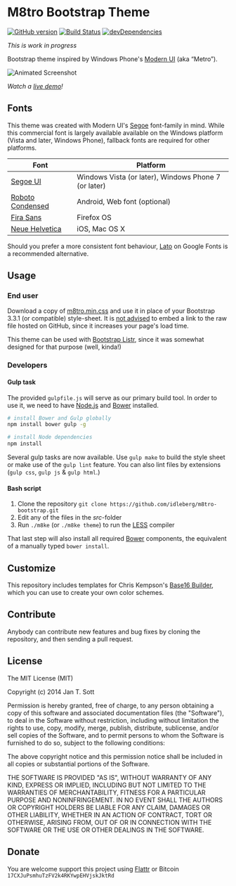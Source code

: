 # M8tro Bootstrap Theme

[![GitHub version](https://badge.fury.io/gh/idleberg%2Fm8tro-bootstrap.svg)](http://badge.fury.io/gh/idleberg%2Fm8tro-bootstrap) [![Build Status](https://secure.travis-ci.org/idleberg/m8tro-bootstrap.svg)](http://travis-ci.org/idleberg/m8tro-bootstrap) [![devDependencies](https://david-dm.org/idleberg/m8tro-bootstrap/dev-status.svg)](https://david-dm.org/idleberg/m8tro-bootstrap#info=devDependencies)

*This is work in progress*

Bootstrap theme inspired by Windows Phone's [Modern UI](http://msdn.microsoft.com/en-us/library/windows/apps/dn465800.aspx) (aka “Metro”).

![Animated Screenshot](https://raw.githubusercontent.com/idleberg/m8tro-bootstrap/master/screenshot.gif)

*Watch a [live demo](http://idleberg.github.io/m8tro-bootstrap/)!*

## Fonts

This theme was created with Modern UI's [Segoe](http://www.microsoft.com/typography/fonts/family.aspx?FID=331) font-family in mind. While this commercial font is largely available available on the Windows platform (Vista and later, Windows Phone), fallback fonts are required for other platforms. 

Font | Platform
-----|---------
[Segoe UI](http://www.microsoft.com/typography/fonts/family.aspx?FID=331)         | Windows Vista (or later), Windows Phone 7 (or later)
[Roboto Condensed](http://www.google.com/fonts/specimen/Roboto+Condensed) | Android, Web font (optional)
[Fira Sans](https://www.mozilla.org/en-US/styleguide/products/firefox-os/typeface/)        | Firefox OS
[Neue Helvetica](http://www.linotype.com/1266/neuehelvetica-family.html)   | iOS, Mac OS X

Should you prefer a more consistent font behaviour, [Lato](https://www.google.com/fonts#UsePlace:use/Collection:Lato) on Google Fonts is a recommended alternative.

## Usage

### End user

Download a copy of [m8tro.min.css](https://raw.githubusercontent.com/idleberg/m8tro-bootstrap/master/dist/css/m8tro.min.css) and use it in place of your Bootstrap 3.3.1 (or compatible) style-sheet. It is [not advised](http://stackoverflow.com/a/5503156/1329116) to embed a link to the raw file hosted on GitHub, since it increases your page's load time.

This theme can be used with [Bootstrap Listr](https://github.com/idleberg/Bootstrap-Listr), since it was somewhat designed for that purpose (well, kinda!)

### Developers

#### Gulp task

The provided `gulpfile.js` will serve as our primary build tool. In order to use it, we need to have [Node.js](http://nodejs.org/download/) and [Bower](http://bower.io/) installed.

```bash
# install Bower and Gulp globally
npm install bower gulp -g

# install Node dependencies
npm install
```

Several gulp tasks are now available. Use `gulp make` to build the style sheet or make use of the `gulp lint` feature. You can also lint files by extensions (`gulp css`, `gulp js` & `gulp html`.)

#### Bash script

1. Clone the repository `git clone https://github.com/idleberg/m8tro-bootstrap.git`
2. Edit any of the files in the *src*-folder
3. Run `./m8ke` (or `./m8ke theme`) to run the [LESS](http://lesscss.org/) compiler

That last step will also install all required [Bower](http://bower.io/) components, the equivalent of a manually typed `bower install`.

## Customize

This repository includes templates for Chris Kempson's [Base16 Builder](https://github.com/chriskempson/base16-builder), which you can use to create your own color schemes.

## Contribute

Anybody can contribute new features and bug fixes by cloning the repository, and then sending a pull request.

## License

The MIT License (MIT)

Copyright (c) 2014 Jan T. Sott

Permission is hereby granted, free of charge, to any person obtaining a copy of this software and associated documentation files (the "Software"), to deal in the Software without restriction, including without limitation the rights to use, copy, modify, merge, publish, distribute, sublicense, and/or sell copies of the Software, and to permit persons to whom the Software is furnished to do so, subject to the following conditions:

The above copyright notice and this permission notice shall be included in all copies or substantial portions of the Software.

THE SOFTWARE IS PROVIDED "AS IS", WITHOUT WARRANTY OF ANY KIND, EXPRESS OR IMPLIED, INCLUDING BUT NOT LIMITED TO THE WARRANTIES OF MERCHANTABILITY, FITNESS FOR A PARTICULAR PURPOSE AND NONINFRINGEMENT. IN NO EVENT SHALL THE AUTHORS OR COPYRIGHT HOLDERS BE LIABLE FOR ANY CLAIM, DAMAGES OR OTHER LIABILITY, WHETHER IN AN ACTION OF CONTRACT, TORT OR OTHERWISE, ARISING FROM, OUT OF OR IN CONNECTION WITH THE SOFTWARE OR THE USE OR OTHER DEALINGS IN THE SOFTWARE.

## Donate

You are welcome support this project using [Flattr](https://flattr.com/submit/auto?user_id=idleberg&url=https://github.com/idleberg/m8tro-bootstrap) or Bitcoin `17CXJuPsmhuTzFV2k4RKYwpEHVjskJktRd`